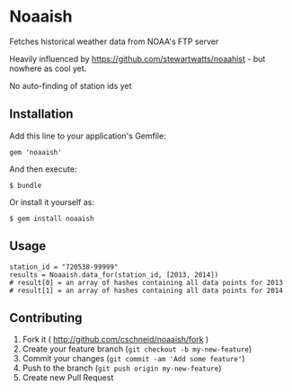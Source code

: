 # Noaaish

Fetches historical weather data from NOAA's FTP server

Heavily influenced by https://github.com/stewartwatts/noaahist - but nowhere as cool yet.

No auto-finding of station ids yet

## Installation

Add this line to your application's Gemfile:

    gem 'noaaish'

And then execute:

    $ bundle

Or install it yourself as:

    $ gem install noaaish

## Usage

```
station_id = "720538-99999"
results = Noaaish.data_for(station_id, [2013, 2014])
# result[0] = an array of hashes containing all data points for 2013
# result[1] = an array of hashes containing all data points for 2014
```

## Contributing

1. Fork it ( http://github.com/cschneid/noaaish/fork )
2. Create your feature branch (`git checkout -b my-new-feature`)
3. Commit your changes (`git commit -am 'Add some feature'`)
4. Push to the branch (`git push origin my-new-feature`)
5. Create new Pull Request
